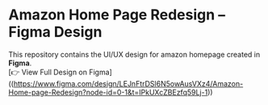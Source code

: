 # Amazon Home Page Redesign – Figma Design
This repository contains the UI/UX design for amazon homepage created in **Figma**.
<br>
[👉 View Full Design on Figma]
<br>
((https://www.figma.com/design/LEJnFtrDSl6N5owAusVXz4/Amazon-Home-page-Redesign?node-id=0-1&t=IPkUXcZBEzfq59Lj-1))
